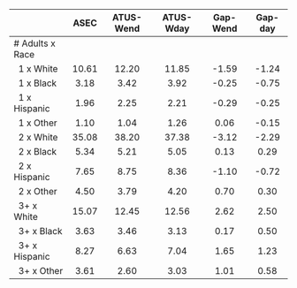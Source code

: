 
|                      |         ASEC |    ATUS-Wend |    ATUS-Wday |     Gap-Wend |      Gap-day |
| -------------------- | :----------: | :----------: | :----------: | :----------: | :----------: |
| # Adults x Race      |              |              |              |              |              |
| &nbsp;&nbsp;1 x White |        10.61 |        12.20 |        11.85 |        -1.59 |        -1.24 |
| &nbsp;&nbsp;1 x Black |         3.18 |         3.42 |         3.92 |        -0.25 |        -0.75 |
| &nbsp;&nbsp;1 x Hispanic |         1.96 |         2.25 |         2.21 |        -0.29 |        -0.25 |
| &nbsp;&nbsp;1 x Other |         1.10 |         1.04 |         1.26 |         0.06 |        -0.15 |
| &nbsp;&nbsp;2 x White |        35.08 |        38.20 |        37.38 |        -3.12 |        -2.29 |
| &nbsp;&nbsp;2 x Black |         5.34 |         5.21 |         5.05 |         0.13 |         0.29 |
| &nbsp;&nbsp;2 x Hispanic |         7.65 |         8.75 |         8.36 |        -1.10 |        -0.72 |
| &nbsp;&nbsp;2 x Other |         4.50 |         3.79 |         4.20 |         0.70 |         0.30 |
| &nbsp;&nbsp;3+ x White |        15.07 |        12.45 |        12.56 |         2.62 |         2.50 |
| &nbsp;&nbsp;3+ x Black |         3.63 |         3.46 |         3.13 |         0.17 |         0.50 |
| &nbsp;&nbsp;3+ x Hispanic |         8.27 |         6.63 |         7.04 |         1.65 |         1.23 |
| &nbsp;&nbsp;3+ x Other |         3.61 |         2.60 |         3.03 |         1.01 |         0.58 |

